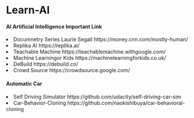 # Learn-AI
<h4>AI Artificial Intelligence Important Link</h4>
<li>Documnetry Series Laurie Segall  https://money.cnn.com/mostly-human/</li>
<li>Replika AI  https://replika.ai/</li>
<li>Teachable Machine  https://teachablemachine.withgoogle.com/</li>
<li> Machine Learningor Kids https://machinelearningforkids.co.uk/ </li>
<li>DeBuild  https://debuild.co/</li>
<li>Crowd Source https://crowdsource.google.com/</li>
<h4> Automatic Car </h4>
<li> Self Driving Simulator https://github.com/udacity/self-driving-car-sim</li>
<li> Car-Behavior-Cloning https://github.com/naokishibuya/car-behavioral-cloning</li>

